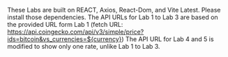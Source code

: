 These Labs are built on REACT, Axios, React-Dom, and Vite Latest. 
Please install those dependencies.
The API URLs for Lab 1 to Lab 3 are based on the provided URL form Lab 1 (fetch URL: https://api.coingecko.com/api/v3/simple/price?ids=bitcoin&vs_currencies=${currency})
The API URL for Lab 4 and 5 is modified to show only one rate, unlike Lab 1 to Lab 3. 
